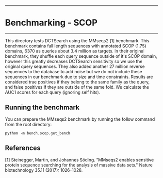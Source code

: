 **************************************************************************************************************
# Benchmarking - SCOP
**************************************************************************************************************

This directory tests DCTSearch using the MMseqs2 [1] benchmark. This benchmark contains full length sequences with annotated SCOP (1.75) domains, 6370 as queries about 3.4 million as targets. In their original benchmark, they shuffle each query sequence outside of it's SCOP domain, however this greatly decreases DCTSearch sensitivity so we use the original query sequences. They also added another 27 million reverse sequences to the database to add noise but we do not include these sequences in our benchmark due to size and time constraints. Results are considered true positives if they belong to the same family as the query, and false positives if they are outside of the same fold. We calculate the AUC1 scores for each query (ignoring self hits).

## Running the benchmark
You can prepare the MMseqs2 benchmark by running the follow command from the root directory:

```
python -m bench.scop.get_bench
```


## References

[1] Steinegger, Martin, and Johannes Söding. "MMseqs2 enables sensitive protein sequence searching for the analysis of massive data sets." Nature biotechnology 35.11 (2017): 1026-1028.